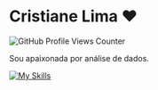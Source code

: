 
# Cristiane Lima  ♥  
![GitHub Profile Views Counter](https://komarev.com/ghpvc/?username=cristianelima9&color=blue&style=flat) 

Sou apaixonada por análise de dados.

[![My Skills](https://skillicons.dev/icons?i=anaconda,android,bash,codepen,css,figma,flask,github,gmail,html,linkedin,powershell,pycharm,py,replit,sqlite,stackoverflow,selenium,visualstudio,vscode,windows,workers&perline=31)](https://skillicons.dev)

